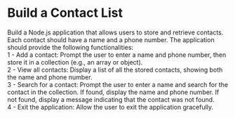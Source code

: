 <h1>Build a Contact List</h1>
Build a Node.js application that allows users to store and retrieve contacts. Each contact should have a name and a phone number. The application should provide the following functionalities:<br>
1 - Add a contact: Prompt the user to enter a name and phone number, then store it in a collection (e.g., an array or object).<br>
2 - View all contacts: Display a list of all the stored contacts, showing both the name and phone number.<br>
3 - Search for a contact: Prompt the user to enter a name and search for the contact in the collection. If found, display the name and phone number. If not found, display a message indicating that the contact was not found.<br>
4 - Exit the application: Allow the user to exit the application gracefully.